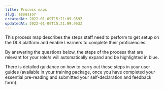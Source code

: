 ```yaml
---
title: Process maps
slug: assessor
createdAt: 2022-01-09T15:21:09.959Z
updatedAt: 2022-01-09T15:21:09.963Z
---
```

This process map describes the steps staff need to perform to get setup on the DLS platform and enable Learners to complete their proficiencies.  

By answering the questions below, the steps of the process that are relevant for your role/s will automatically expand and be highlighted in blue.

There is detailed guidance on how to carry out these steps in your user guides (available in your training package, once you have completed your essential pre-reading and submitted your self-declaration and feedback form).